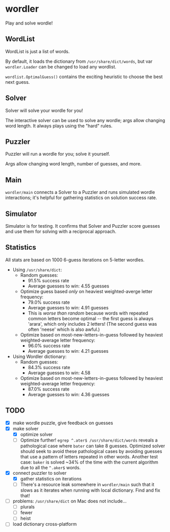 # wordler
Play and solve wordle!

## WordList
WordList is just a list of words.

By default, it loads the dictionary from `/usr/share/dict/words`, but var
`wordler.Loader` can be changed to load any wordlist.

`wordlist.OptimalGuess()` contains the exciting heuristic to choose the best
next guess.

## Solver
Solver will solve your wordle for you!

The interactive solver can be used to solve any wordle; args allow changing word
length. It always plays using the "hard" rules.

## Puzzler
Puzzler will run a wordle for you; solve it yourself.

Args allow changing word length, number of guesses, and more.

## Main
`wordler/main` connects a Solver to a Puzzler and runs simulated wordle
interactions; it's helpful for gathering statistics on solution success rate.

## Simulator
Simulator is for testing.  It confirms that Solver and Puzzler score guesses and
use them for solving with a reciprocal approach.

## Statistics
All stats are based on 1000 6-guess iterations on 5-letter wordles.

* Using `/usr/share/dict`:
	* Random guesses:
		* 91.5% success rate
		* Average guesses to win: 4.55 guesses
	* Optimize guess based *only* on heaviest weighted-averge letter frequency:
		* 79.0% success rate
		* Average guesses to win: 4.91 guesses
		* This is *worse than random* because words with repeated common letters
		  become optimal -- the first guess is always 'arara', which only includes 2
		  letters! (The second guess was often 'neese' which is also awful.)
	* Optimize based on most-new-letters-in-guess followed by heaviest
	  weighted-average letter frequency:
		* 96.0% success rate
		* Average guesses to win: 4.21 guesses
* Using Wordler dictionary:
	* Random guesses:
		* 84.3% success rate
		* Average guesses to win: 4.58
	* Optimize based on most-new-letters-in-guess followed by heaviest
	  weighted-average letter frequency:
		* 87.0% success rate
		* Average guesses to win: 4.36 guesses

## TODO
* [x] make wordle puzzle, give feedback on guesses
* [x] make solver
    * [x] optimize solver
	* [ ] Optimize further! `egrep ^.ater$ /usr/share/dict/words` reveals a
	  pathological case where `bater` can take 8 guesses. Optimized solver
	  should seek to avoid these pathological cases by avoiding guesses that
	  use a pattern of letters repeated in other words. Another test case:
	  `baker` is solved ~34% of the time with the current algorithm due to
	  all the `^.aker$` words.
* [x] connect puzzler to solver
    * [x] gather statistics on iterations
	* [ ] There's a resource leak somewhere in `wordler/main` such that it slows
	  as it iterates when running with local dictionary. Find and fix that!
* [ ] problems: `/usr/share/dict` on Mac does not include...
    * [ ] plurals
	* [ ] fewer
	* [ ] heist
* [ ] load dictionary cross-platform

